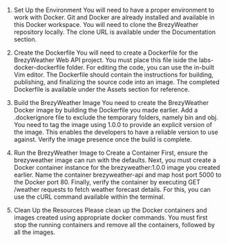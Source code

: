 1. Set Up the Environment
You will need to have a proper environment to work with Docker. Git and Docker are already installed and available in this Docker workspace. You will need to clone the BrezyWeather repository locally. The clone URL is available under the Documentation section.

2. Create the Dockerfile
You will need to create a Dockerfile for the BrezyWeather Web API project. You must place this file iside the labs-docker-dockerfile folder. For editing the code, you can use the in-built Vim editor. The Dockerfile should contain the instructions for building, publishing, and finalizing the source code into an image. The completed Dockerfile is available under the Assets section for reference.

3. Build the BrezyWeather Image
You need to create the BrezyWeather Docker image by building the Dockerfile you made earlier. Add a .dockerignore file to exclude the temporary folders, namely bin and obj. You need to tag the image using 1.0.0 to provide an explicit version of the image. This enables the developers to have a reliable version to use against. Verify the image presence once the build is complete.

4. Run the BrezyWeather Image to Create a Container
First, ensure the brezyweather image can run with the defaults. Next, you must create a Docker container instance for the brezyweather:1.0.0 image you created earlier. Name the container brezyweather-api and map host port 5000 to the Docker port 80. Finally, verify the container by executing GET /weather requests to fetch weather forecast details. For this, you can use the cURL command available within the terminal.

5. Clean Up the Resources
Please clean up the Docker containers and images created using appropriate docker commands. You must first stop the running containers and remove all the containers, followed by all the images.